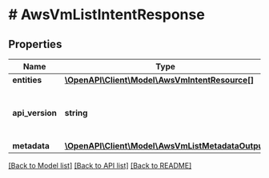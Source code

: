# # AwsVmListIntentResponse

## Properties

Name | Type | Description | Notes
------------ | ------------- | ------------- | -------------
**entities** | [**\OpenAPI\Client\Model\AwsVmIntentResource[]**](AwsVmIntentResource.md) |  | [optional]
**api_version** | **string** | API Version of the Nutanix v3 API framework. | [default to '3.1.0']
**metadata** | [**\OpenAPI\Client\Model\AwsVmListMetadataOutput**](AwsVmListMetadataOutput.md) |  |

[[Back to Model list]](../../README.md#models) [[Back to API list]](../../README.md#endpoints) [[Back to README]](../../README.md)
